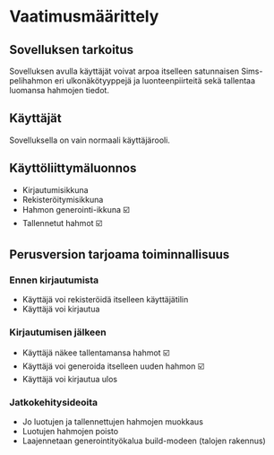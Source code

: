 # Vaatimusmäärittely

## Sovelluksen tarkoitus

Sovelluksen avulla käyttäjät voivat arpoa itselleen satunnaisen Sims-pelihahmon eri ulkonäkötyyppejä ja luonteenpiirteitä sekä tallentaa luomansa hahmojen tiedot.

## Käyttäjät

Sovelluksella on vain normaali käyttäjärooli.

## Käyttöliittymäluonnos

- Kirjautumisikkuna
- Rekisteröitymisikkuna
- Hahmon generointi-ikkuna ☑️
- Tallennetut hahmot ☑️

## Perusversion tarjoama toiminnallisuus

### Ennen kirjautumista

- Käyttäjä voi rekisteröidä itselleen käyttäjätilin
- Käyttäjä voi kirjautua

### Kirjautumisen jälkeen

- Käyttäjä näkee tallentamansa hahmot ☑️
- Käyttäjä voi generoida itselleen uuden hahmon ☑️
- Käyttäjä voi kirjautua ulos 

### Jatkokehitysideoita

- Jo luotujen ja tallennettujen hahmojen muokkaus
- Luotujen hahmojen poisto
- Laajennetaan generointityökalua build-modeen (talojen rakennus)